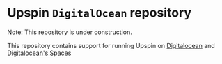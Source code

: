# Upspin `DigitalOcean` repository

Note: This repository is under construction.

This repository contains support for running Upspin on
[Digitalocean](https://digitalocean.com) and [Digitalocean's Spaces](https://www.digitalocean.com/products/spaces)
